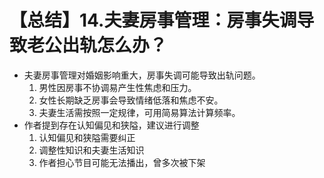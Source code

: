 # 【总结】14.夫妻房事管理：房事失调导致老公出轨怎么办？

-   夫妻房事管理对婚姻影响重大，房事失调可能导致出轨问题。
    1.  男性因房事不协调易产生性焦虑和压力。
    2.  女性长期缺乏房事会导致情绪低落和焦虑不安。
    3.  夫妻生活需按照一定规律，可用简易算法计算频率。
-   作者提到存在认知偏见和狭隘，建议进行调整
    1.  认知偏见和狭隘需要纠正
    2.  调整性知识和夫妻生活知识
    3.  作者担心节目可能无法播出，曾多次被下架